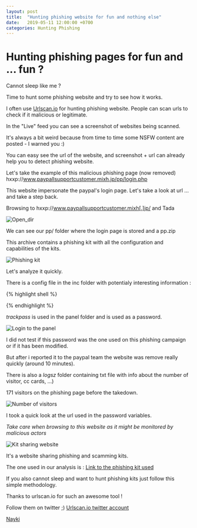 ```yaml
---
layout: post
title:  "Hunting phishing website for fun and nothing else"
date:   2019-05-11 12:00:00 +0700
categories: Hunting Phishing
---
```

# Hunting phishing pages for fun and ... fun ?


Cannot sleep like me ?


Time to hunt some phishing website and try to see how it works.

I often use [Urlscan.io](https://urlscan.io/)  for hunting phishing website. People can scan urls to check if it malicious or legitimate.


In the "Live" feed you can see a screenshot of websites being scanned.


It's always a bit weird because from time to time some NSFW content are posted - I warned you :)

You can easy see the url of the website, and screenshot + url can already help you to detect phishing website.

Let's take the example of this malicious phishing page (now removed) hxxp://www.paypallsupportcustomer.mixh.jp/pp/login.php


This website impersonate the paypal's login page. Let's take a look at url ... and take a step back.



Browsing to hxxp://www.paypallsupportcustomer.mixh[.]jp/ and Tada


![Open_dir](https://naykisec.github.io/images/Hunting_phishing/img_1.png)

We can see our pp/ folder where the login page is stored and a pp.zip


This archive contains a phishing kit with all the configuration and capabilities of the kits.

![Phishing kit](https://naykisec.github.io/images/Hunting_phishing/img_2.PNG)

Let's analyze it quickly.

There is a config file in the inc folder with potentialy interesting information :

{% highlight shell %}
<?php $trackpass="www.jembotmawot.com"; ?>
{% endhighlight %}

*trackpass* is used in the panel folder and is used as a password.

![Login to the panel](https://naykisec.github.io/images/Hunting_phishing/img_5.PNG)

I did not test if this password was the one used on this phishing campaign or if it has been modified.


But after i reported it to the paypal team the website was remove really quickly (around 10 minutes).

There is also a *logsz* folder containing txt file with info about the number of visitor, cc cards, ...)


171 visitors on the phishing page before the takedown.

![Number of visitors](https://naykisec.github.io/images/Hunting_phishing/img_3.PNG)

I took a quick look at the url used in the password variables.


*Take care when browsing to this website as it might be monitored by malicious actors*

![Kit sharing website](https://naykisec.github.io/images/Hunting_phishing/img_4.PNG)

It's a website sharing phishing and scamming kits.


The one used in our analysis is :
[Link to the phishing kit used](http://www.jembotmawot.com/2017/09/paypal-scampage-2017-clean-anti-redflag.html)

If you also cannot sleep and want to hunt phishing kits just follow this simple methodology.

Thanks to urlscan.io for such an awesome tool !


Follow them on twitter ;) [Urlscan.io twitter account](https://twitter.com/urlscanio)


[Nayki](https://twitter.com/NaykiSec)
